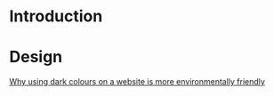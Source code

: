 # Introduction

# Design

[Why using dark colours on a website is more environmentally friendly](https://endtimes.dev/actually-dark-mode-can-save-the-world/)